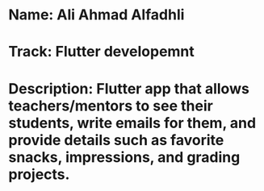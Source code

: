 # Name: Ali Ahmad Alfadhli
# Track: Flutter developemnt
# Description: Flutter app that allows teachers/mentors to see their students, write emails for them, and provide details such as favorite snacks, impressions, and grading projects.


